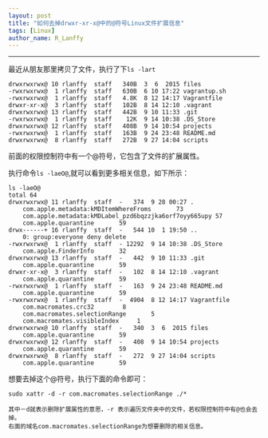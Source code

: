 ```yaml
---
layout: post
title: "如何去掉drwxr-xr-x@中的@符号Linux文件扩展信息"
tags: [Linux]
author_name: R_Lanffy
---
```

---

最近从朋友那里拷贝了文件，执行了下```ls -lart```

    drwxrwxrwx@ 10 rlanffy  staff   340B  3  6  2015 files
    -rwxrwxrwx@  1 rlanffy  staff   630B  6 10 17:22 vagrantup.sh
    -rwxrwxrwx@  1 rlanffy  staff   4.8K  8 12 14:17 Vagrantfile
    drwxr-xr-x@  3 rlanffy  staff   102B  8 14 12:10 .vagrant
    drwxrwxrwx@ 13 rlanffy  staff   442B  9 10 11:33 .git
    -rwxrwxrwx@  1 rlanffy  staff    12K  9 14 10:38 .DS_Store
    drwxrwxrwx@ 12 rlanffy  staff   408B  9 14 10:54 projects
    -rwxrwxrwx@  1 rlanffy  staff   163B  9 24 23:48 README.md
    drwxrwxrwx@  8 rlanffy  staff   272B  9 27 14:04 scripts

前面的权限控制符中有一个@符号，它包含了文件的扩展属性。

执行命令```ls -laeO@```,就可以看到更多相关信息，如下所示：

    ls -laeO@
    total 64
    drwxrwxrwx@ 11 rlanffy  staff  -   374  9 28 00:27 .
	    com.apple.metadata:kMDItemWhereFroms	   73
	    com.apple.metadata:kMDLabel_pzd6bqzzjka6orf7oyy665upy 57
    	com.apple.quarantine	   59
    drwx------+ 16 rlanffy  staff  -   544 10  1 19:50 ..
        0: group:everyone deny delete
    -rwxrwxrwx@  1 rlanffy  staff  - 12292  9 14 10:38 .DS_Store
	    com.apple.FinderInfo	   32
    drwxrwxrwx@ 13 rlanffy  staff  -   442  9 10 11:33 .git
	    com.apple.quarantine	   59
    drwxr-xr-x@  3 rlanffy  staff  -   102  8 14 12:10 .vagrant
	    com.apple.quarantine	   59
    -rwxrwxrwx@  1 rlanffy  staff  -   163  9 24 23:48 README.md
	    com.apple.quarantine	   59
    -rwxrwxrwx@  1 rlanffy  staff  -  4904  8 12 14:17 Vagrantfile
	    com.macromates.crc32	    8
	    com.macromates.selectionRange	    5
	    com.macromates.visibleIndex	    1
    drwxrwxrwx@ 10 rlanffy  staff  -   340  3  6  2015 files
	    com.apple.quarantine	   59
    drwxrwxrwx@ 12 rlanffy  staff  -   408  9 14 10:54 projects
	    com.apple.quarantine	   59
    drwxrwxrwx@  8 rlanffy  staff  -   272  9 27 14:04 scripts
	    com.apple.quarantine	   59
   
想要去掉这个@符号，执行下面的命令即可：

```sudo xattr -d -r com.macromates.selectionRange ./*```

    其中－d就表示删除扩展属性的意思，-r 表示遍历文件夹中的文件，若权限控制符中有@也会去掉。
    右面的域名com.macromates.selectionRange为想要删除的相关信息。
